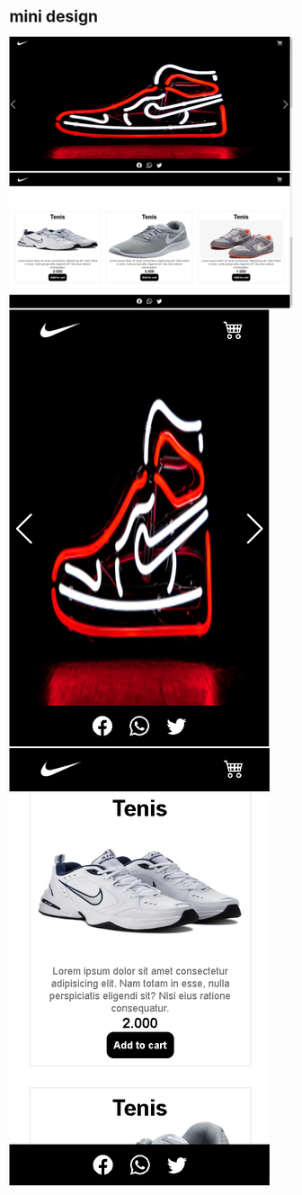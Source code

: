 # mini design

![](./img/desktop_nique_1.png)
![](./img/desktop_nique_2.png)
![](./img/mobile_nique_01.png)
![](./img/mobile_nique_02.png)